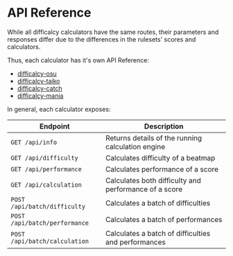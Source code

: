 # API Reference

While all difficalcy calculators have the same routes, their parameters and responses differ due to the differences in the rulesets' scores and calculators.

Thus, each calculator has it's own API Reference:

- [difficalcy-osu](./difficalcy-osu.md)
- [difficalcy-taiko](./difficalcy-taiko.md)
- [difficalcy-catch](./difficalcy-catch.md)
- [difficalcy-mania](./difficalcy-mania.md)

In general, each calculator exposes:

| Endpoint                      | Description                                           |
| ----------------------------- | ----------------------------------------------------- |
| `GET /api/info`               | Returns details of the running calculation engine     |
| `GET /api/difficulty`         | Calculates difficulty of a beatmap                    |
| `GET /api/performance`        | Calculates performance of a score                     |
| `GET /api/calculation`        | Calculates both difficulty and performance of a score |
| `POST /api/batch/difficulty`  | Calculates a batch of difficulties                    |
| `POST /api/batch/performance` | Calculates a batch of performances                    |
| `POST /api/batch/calculation` | Calculates a batch of difficulties and performances   |

